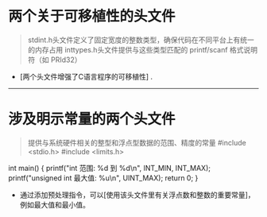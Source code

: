 # 两个关于可移植性的头文件
> stdint.h头文件定义了固定宽度的整数类型，确保代码在不同平台上有统一的内存占用
> inttypes.h头文件提供与这些类型匹配的 printf/scanf 格式说明符（如 PRId32）
- [两个头文件增强了C语言程序的可移植性]
.
----------------------------------------------------------------------
# 涉及明示常量的两个头文件
> 提供与系统硬件相关的整型和浮点型数据的范围、精度的常量
#include <stdio.h>
#include <limits.h>

int main() {
    printf("int 范围: %d 到 %d\n", INT_MIN, INT_MAX);
    printf("unsigned int 最大值: %u\n", UINT_MAX);
    return 0;
}
- 通过添加预处理指令，可以[使用该头文件里有关浮点数和整数的重要常量]，例如最大值和最小值。
